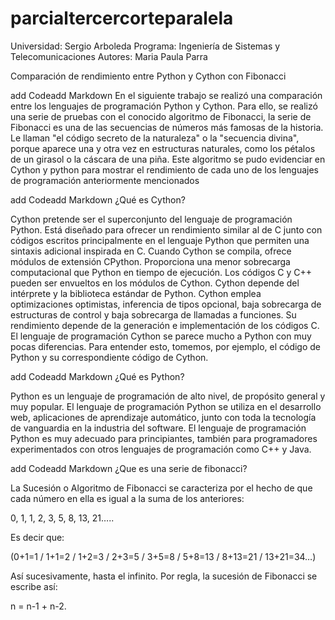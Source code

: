 # parcialtercercorteparalela

Universidad: Sergio Arboleda Programa: Ingeniería de Sistemas y Telecomunicaciones Autores: Maria Paula Parra

Comparación de rendimiento entre Python y Cython con Fibonacci

add Codeadd Markdown
En el siguiente trabajo se realizó una comparación entre los lenguajes de programación Python y Cython. Para ello, se realizó una serie de pruebas con el conocido algoritmo de Fibonacci, la serie de Fibonacci es una de las secuencias de números más famosas de la historia. Le llaman "el código secreto de la naturaleza" o la "secuencia divina", porque aparece una y otra vez en estructuras naturales, como los pétalos de un girasol o la cáscara de una piña. Este algoritmo se pudo evidenciar en Cython y python para mostrar el rendimiento de cada uno de los lenguajes de programación anteriormente mencionados

add Codeadd Markdown
¿Qué es Cython?

Cython pretende ser el superconjunto del lenguaje de programación Python. Está diseñado para ofrecer un rendimiento similar al de C junto con códigos escritos principalmente en el lenguaje Python que permiten una sintaxis adicional inspirada en C. Cuando Cython se compila, ofrece módulos de extensión CPython. Proporciona una menor sobrecarga computacional que Python en tiempo de ejecución. Los códigos C y C++ pueden ser envueltos en los módulos de Cython. Cython depende del intérprete y la biblioteca estándar de Python. Cython emplea optimizaciones optimistas, inferencia de tipos opcional, baja sobrecarga de estructuras de control y baja sobrecarga de llamadas a funciones. Su rendimiento depende de la generación e implementación de los códigos C. El lenguaje de programación Cython se parece mucho a Python con muy pocas diferencias. Para entender esto, tomemos, por ejemplo, el código de Python y su correspondiente código de Cython.

add Codeadd Markdown
¿Qué es Python?

Python es un lenguaje de programación de alto nivel, de propósito general y muy popular. El lenguaje de programación Python se utiliza en el desarrollo web, aplicaciones de aprendizaje automático, junto con toda la tecnología de vanguardia en la industria del software. El lenguaje de programación Python es muy adecuado para principiantes, también para programadores experimentados con otros lenguajes de programación como C++ y Java.

add Codeadd Markdown
¿Que es una serie de fibonacci?

La Sucesión o Algoritmo de Fibonacci se caracteriza por el hecho de que cada número en ella es igual a la suma de los anteriores:

0, 1, 1, 2, 3, 5, 8, 13, 21…..

Es decir que:

(0+1=1 / 1+1=2 / 1+2=3 / 2+3=5 / 3+5=8 / 5+8=13 / 8+13=21 / 13+21=34…)

Así sucesivamente, hasta el infinito. Por regla, la sucesión de Fibonacci se escribe así:

n = n-1 + n-2.


